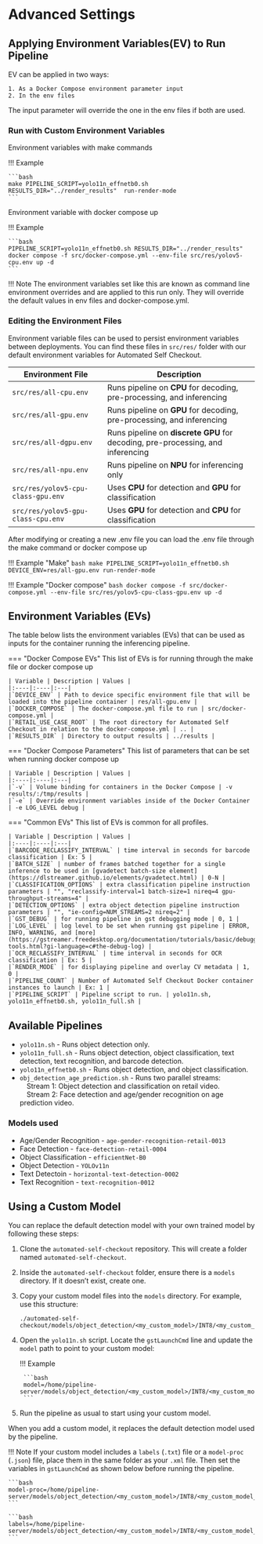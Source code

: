 # Advanced Settings

## Applying Environment Variables(EV) to Run Pipeline

EV can be applied in two ways:

    1. As a Docker Compose environment parameter input 
    2. In the env files

The input parameter will override the one in the env files if both are used.

### Run with Custom Environment Variables

Environment variables with make commands

!!! Example

    ```bash
    make PIPELINE_SCRIPT=yolo11n_effnetb0.sh RESULTS_DIR="../render_results"  run-render-mode
    ```

Environment variable with docker compose up

!!! Example

    ```bash
    PIPELINE_SCRIPT=yolo11n_effnetb0.sh RESULTS_DIR="../render_results" docker compose -f src/docker-compose.yml --env-file src/res/yolov5-cpu.env up -d
    ```

!!! Note
        The environment variables set like this are known as command line environment overrides and are applied to this run only.
        They will override the default values in env files and docker-compose.yml.

### Editing the Environment Files

Environment variable files can be used to persist environment variables between deployments. You can find these files in `src/res/` folder with our default environment variables for Automated Self Checkout.

| Environment File                          | Description                                                             |
|-------------------------------------------|-------------------------------------------------------------------------|
| `src/res/all-cpu.env`                     | Runs pipeline on **CPU** for decoding, pre-processing, and inferencing |
| `src/res/all-gpu.env`                     | Runs pipeline on **GPU** for decoding, pre-processing, and inferencing |
| `src/res/all-dgpu.env`                    | Runs pipeline on **discrete GPU** for decoding, pre-processing, and inferencing |
| `src/res/all-npu.env`                     | Runs pipeline on **NPU** for inferencing only                          |
| `src/res/yolov5-cpu-class-gpu.env`        | Uses **CPU** for detection and **GPU** for classification              |
| `src/res/yolov5-gpu-class-cpu.env`        | Uses **GPU** for detection and **CPU** for classification              |


After modifying or creating a new .env file you can load the .env file through the make command or docker compose up

!!! Example  "Make"
    ```bash
    make PIPELINE_SCRIPT=yolo11n_effnetb0.sh DEVICE_ENV=res/all-gpu.env run-render-mode    
    ```

!!! Example "Docker compose"
    ```bash
    docker compose -f src/docker-compose.yml --env-file src/res/yolov5-cpu-class-gpu.env up -d
    ```

## Environment Variables (EVs)

The table below lists the environment variables (EVs) that can be used as inputs for the container running the inferencing pipeline.

=== "Docker Compose EVs"
    This list of EVs is for running through the make file or docker compose up

    | Variable | Description | Values |
    |:----|:----|:---|
    |`DEVICE_ENV` | Path to device specific environment file that will be loaded into the pipeline container | res/all-gpu.env |    
    |`DOCKER_COMPOSE` | The docker-compose.yml file to run | src/docker-compose.yml |
    |`RETAIL_USE_CASE_ROOT` | The root directory for Automated Self Checkout in relation to the docker-compose.yml | .. |
    |`RESULTS_DIR` | Directory to output results | ../results |

=== "Docker Compose Parameters"
    This list of parameters that can be set when running docker compose up

    | Variable | Description | Values |
    |:----|:----|:---|
    |`-v` | Volume binding for containers in the Docker Compose | -v results/:/tmp/results |
    |`-e` | Override environment variables inside of the Docker Container | -e LOG_LEVEL debug |

=== "Common EVs"
    This list of EVs is common for all profiles.

    | Variable | Description | Values |
    |:----|:----|:---|
    |`BARCODE_RECLASSIFY_INTERVAL` | time interval in seconds for barcode classification | Ex: 5 |
    |`BATCH_SIZE` | number of frames batched together for a single inference to be used in [gvadetect batch-size element](https://dlstreamer.github.io/elements/gvadetect.html) | 0-N |
    |`CLASSIFICATION_OPTIONS` | extra classification pipeline instruction parameters | "", "reclassify-interval=1 batch-size=1 nireq=4 gpu-throughput-streams=4" |
    |`DETECTION_OPTIONS` | extra object detection pipeline instruction parameters | "", "ie-config=NUM_STREAMS=2 nireq=2" |
    |`GST_DEBUG` | for running pipeline in gst debugging mode | 0, 1 |
    |`LOG_LEVEL` | log level to be set when running gst pipeline | ERROR, INFO, WARNING, and [more](https://gstreamer.freedesktop.org/documentation/tutorials/basic/debugging-tools.html?gi-language=c#the-debug-log) |
    |`OCR_RECLASSIFY_INTERVAL` | time interval in seconds for OCR classification | Ex: 5 |
    |`RENDER_MODE` | for displaying pipeline and overlay CV metadata | 1, 0 |
    |`PIPELINE_COUNT` | Number of Automated Self Checkout Docker container instances to launch | Ex: 1 |
    |`PIPELINE_SCRIPT` | Pipeline script to run. | yolo11n.sh, yolo11n_effnetb0.sh, yolo11n_full.sh |


## Available Pipelines

- `yolo11n.sh` - Runs object detection only.
- `yolo11n_full.sh` - Runs object detection, object classification, text detection, text recognition, and barcode detection.
- `yolo11n_effnetb0.sh` - Runs object detection, and object classification.
- `obj_detection_age_prediction.sh` - Runs two parallel streams:<br>
        &emsp;Stream 1: Object detection and classification on retail video. <br>
        &emsp;Stream 2: Face detection and age/gender recognition on age prediction video.

### Models used

- Age/Gender Recognition - `age-gender-recognition-retail-0013`
- Face Detection - `face-detection-retail-0004`
- Object Classification - `efficientNet-B0`
- Object Detection - `YOLOv11n`
- Text Detectoin - `horizontal-text-detection-0002`
- Text Recognition - `text-recognition-0012`

## Using a Custom Model

You can replace the default detection model with your own trained model by following these steps:

1. Clone the `automated-self-checkout` repository. This will create a folder named `automated-self-checkout`.

2. Inside the `automated-self-checkout` folder, ensure there is a `models` directory. If it doesn’t exist, create one.

3. Copy your custom model files into the `models` directory. For example, use this structure:

    ```text
    ./automated-self-checkout/models/object_detection/<my_custom_model>/INT8/<my_custom_model.xml>
    ```

4. Open the `yolo11n.sh` script. Locate the `gstLaunchCmd` line and update the `model` path to point to your custom model:

    !!! Example

        ```bash
        model=/home/pipeline-server/models/object_detection/<my_custom_model>/INT8/<my_custom_model.xml>
        ```

5. Run the pipeline as usual to start using your custom model.

When you add a custom model, it replaces the default detection model used by the pipeline.

!!! Note
    If your custom model includes a `labels` (`.txt`) file or a `model-proc` (`.json`) file, place them in the same folder as your `.xml` file. Then set the variables in `gstLaunchCmd` as shown below before running the pipeline.

    ```bash
    model-proc=/home/pipeline-server/models/object_detection/<my_custom_model>/INT8/<my_custom_model_proc.json>
    ```

    ```bash
    labels=/home/pipeline-server/models/object_detection/<my_custom_model>/INT8/<my_custom_model_labels.txt>
    ```

